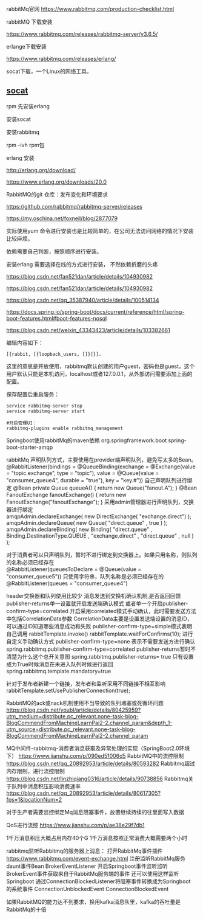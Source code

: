 
rabbitMq官网
https://www.rabbitmq.com/production-checklist.html

rabbitMQ 下载安装

https://www.rabbitmq.com/releases/rabbitmq-server/v3.6.5/

erlange下载安装

https://www.rabbitmq.com/releases/erlang/

socat下载，一个Linux的网络工具。

## [socat](http://repo.iotti.biz/CentOS/7/x86_64/socat-1.7.3.2-5.el7.lux.x86_64.rpm)

rpm   先安装erlang

安装socat

安装rabbitmq

rpm -ivh rpm包



erlang 安装

http://erlang.org/download/

https://www.erlang.org/downloads/20.0

RabbitMQ的git 仓库：发布变化和环境要求

https://github.com/rabbitmq/rabbitmq-server/releases



https://my.oschina.net/foxneil/blog/2877079

实际使用yum 命令进行安装也是比较简单的，在公司无法访问网络的情况下安装比较麻烦。

依赖需要自己判断，按照顺序进行安装。



安装erlang 需要选择在线的方式进行安装， 不然依赖折磨的头疼

https://blog.csdn.net/fan521dan/article/details/104930982

https://blog.csdn.net/fan521dan/article/details/104930982

https://blog.csdn.net/qq_35387940/article/details/100514134

https://docs.spring.io/spring-boot/docs/current/reference/html/spring-boot-features.html#boot-features-nosql

https://blog.csdn.net/weixin_43343423/article/details/103382661





编辑内容如下：

```
[{rabbit, [{loopback_users, []}]}].
```

这里的意思是开放使用，rabbitmq默认创建的用户guest，密码也是guest，这个用户默认只能是本机访问，localhost或者127.0.0.1，从外部访问需要添加上面的配置。

保存配置后重启服务：

```
service rabbitmq-server stop
service rabbitmq-server start
```

```
#开启管理UI：
rabbitmq-plugins enable rabbitmq_management
```

Springboot使用rabbitMq的maven依赖
<dependency>
			<groupId>org.springframework.boot</groupId>
			<artifactId>spring-boot-starter-amqp</artifactId>
		</dependency>

rabbitMq 声明队列方式，主要使用在provider端声明队列，避免写太多的Bean。
@RabbitListener(bindings = @QueueBinding(exchange =
    @Exchange(value = "topic.exchange", type = "topic"),
            value = @Queue(value = "consumer_queue4", durable = "true"), key = "key.#"))
自己声明队列进行绑定
@Bean
    private Queue queueA() {
        return new Queue("fanout.A");
    } 
@Bean
        FanoutExchange fanoutExchange() {
            return new FanoutExchange("fanoutExchange");
        } 
 采用admin管理器进行声明队列，交换器进行绑定                 
 amqpAdmin.declareExchange( new DirectExchange( "exchange.direct") );           
 amqpAdmin.declareQueue( new Queue( "direct.queue" , true ) );
 amqpAdmin.declareBinding( new Binding( "direct.queue" , Binding.DestinationType.QUEUE , "exchange.direct" , "direct.queue" , null ) );
 
 对于消费者可以只声明队列，暂时不进行绑定到交换器上。如果只用名称，则队列的名称必须已经存在           
 @RabbitListener(queuesToDeclare = @Queue(value = "consumer_queue5"))
 只使用字符串，队列名称是必须已经存在的
  @RabbitListener(queues = "consumer_queue4")
 
 
 header交换器和队列使用比较少
 消息发送到交换机确认机制,是否返回回馈
 publisher-returns单一设置就开启发送端确认模式
 或者单一个开启publisher-confirm-type=correlated
开启采用correlated模式手动确认，此时需要发送方法中包括CorrelationData参数
  CorrelationData主要是设置发送端设置的消息ID，可以通过ID知道哪些消息成功和失败
  publisher-confirm-type=simple模式表明自己调用
    rabbitTemplate.invoke()
    rabbitTemplate.waitForConfirms(10);
  进行自定义手动确认方式
  publisher-confirm-type=none 表示不需要发送方进行确认
  spring.rabbitmq.publisher-confirm-type=correlated
  publisher-returns暂时不清楚为什么这个总开关意图
  spring.rabbitmq.publisher-returns= true
  只有设置成为True时候消息在未进入队列时候进行返回
  spring.rabbitmq.template.mandatory=true


 针对于发布者新建一个链接，发布者和监听采用不同链接不相互影响
 rabbitTemplate.setUsePublisherConnection(true);

RabbitMQ的ack或nack机制使用不当导致的队列堵塞或死循环问题
https://blog.csdn.net/youbl/article/details/80425959?utm_medium=distribute.pc_relevant.none-task-blog-BlogCommendFromMachineLearnPai2-2.channel_param&depth_1-utm_source=distribute.pc_relevant.none-task-blog-BlogCommendFromMachineLearnPai2-2.channel_param

MQ中间件-rabbitmq-消费者消息获取及异常处理的实现（SpringBoot2.0环境下）
https://www.jianshu.com/p/090ed51006d5
RabbitMQ中的流控限制
https://blog.csdn.net/qq_20892953/article/details/80593282
Rabbitmq超过内存限制，进行流控限制
https://blog.csdn.net/linzhiqiang0316/article/details/90738856
Rabbitmq关于队列中消息积压影响消费速率
https://blog.csdn.net/qq_20892953/article/details/80617305?fps=1&locationNum=2

对于生产者需要监控绑定Mq消息阻塞事件，放置继续持续的往里面写入数据

QoS进行流控
https://www.jianshu.com/p/ae38e29f7db1

1千万消息积压大概占用内存40个G
1千万消息按照正常消费大概需要两个小时

rabbitmq监听Rabbitmq的服务器上消息：
打开RabbitMq事件插件
https://www.rabbitmq.com/event-exchange.html
注册监听RabbitMq服务daunt事件Bean
BrokerEventListener
开启Springboot事件监听监听BrokerEvent事件获取来自于RabbitMq服务端的事件
还可以使用这样监听
Springboot 通过ConnectionBlockedListener将阻塞事件转换成为Springboot 的系统事件
ConnectionUnblockedEvent
ConnectionBlockedEvent

如果RabbitMQ的能力达不到要求，换用kafka消息队里，kafka的吞吐量是RabbitMq的十倍